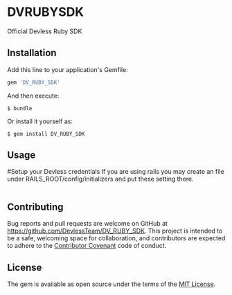 # DVRUBYSDK

Official Devless Ruby SDK

## Installation

Add this line to your application's Gemfile:

```ruby
gem 'DV_RUBY_SDK'
```

And then execute:

    $ bundle

Or install it yourself as:

    $ gem install DV_RUBY_SDK

## Usage

#Setup your Devless credentials
If you are using rails you may create an file under RAILS_ROOT/config/initializers and put these setting there.

```ruby

```

## Contributing

Bug reports and pull requests are welcome on GitHub at https://github.com/DevlessTeam/DV_RUBY_SDK. This project is intended to be a safe, welcoming space for collaboration, and contributors are expected to adhere to the [Contributor Covenant](http://contributor-covenant.org) code of conduct.


## License

The gem is available as open source under the terms of the [MIT License](http://opensource.org/licenses/MIT).
